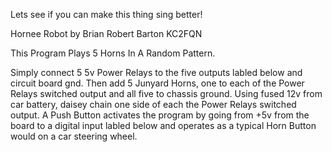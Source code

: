  Lets see if you can make this thing sing better! 
 
 
 Hornee Robot
 by Brian Robert Barton KC2FQN

 This Program Plays 5 Horns In A Random Pattern.

 Simply connect 5 5v Power Relays to the five outputs labled below
 and circuit board gnd. Then add 5 Junyard Horns, one to each of
 the Power Relays switched output and all five to chassis ground.
 Using fused 12v from car battery, daisey chain one side of each
 the Power Relays switched output. A Push Button activates the
 program by going from +5v from the board to a digital input labled
 below and operates as a typical Horn Button would on a car
 steering wheel.
